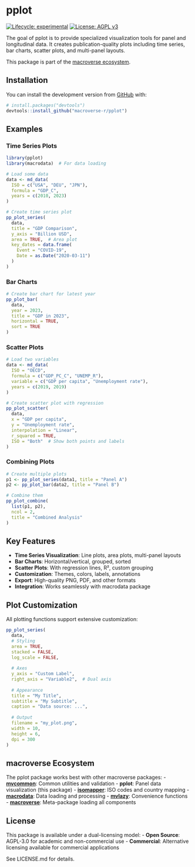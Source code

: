 
<!-- README.md is generated from README.Rmd. Please edit that file -->

# pplot

<!-- badges: start -->

[![Lifecycle:
experimental](https://img.shields.io/badge/lifecycle-experimental-orange.svg)](https://lifecycle.r-lib.org/articles/stages.html#experimental)
[![License: AGPL
v3](https://img.shields.io/badge/License-AGPL%20v3-blue.svg)](https://www.gnu.org/licenses/agpl-3.0)
<!-- badges: end -->

The goal of pplot is to provide specialized visualization tools for
panel and longitudinal data. It creates publication-quality plots
including time series, bar charts, scatter plots, and multi-panel
layouts.

This package is part of the [macroverse
ecosystem](https://github.com/macroverse-r/macroverse).

## Installation

You can install the development version from
[GitHub](https://github.com/) with:

``` r
# install.packages("devtools")
devtools::install_github("macroverse-r/pplot")
```

## Examples

### Time Series Plots

``` r
library(pplot)
library(macrodata)  # For data loading

# Load some data
data <- md_data(
  ISO = c("USA", "DEU", "JPN"),
  formula = "GDP_C",
  years = c(2010, 2023)
)

# Create time series plot
pp_plot_series(
  data,
  title = "GDP Comparison",
  y_axis = "Billion USD",
  area = TRUE,  # Area plot
  key_dates = data.frame(
    Event = "COVID-19",
    Date = as.Date("2020-03-11")
  )
)
```

### Bar Charts

``` r
# Create bar chart for latest year
pp_plot_bar(
  data,
  year = 2023,
  title = "GDP in 2023",
  horizontal = TRUE,
  sort = TRUE
)
```

### Scatter Plots

``` r
# Load two variables
data <- md_data(
  ISO = "OECD",
  formula = c("GDP_PC_C", "UNEMP_R"),
  variable = c("GDP per capita", "Unemployment rate"),
  years = c(2019, 2019)
)

# Create scatter plot with regression
pp_plot_scatter(
  data,
  x = "GDP per capita",
  y = "Unemployment rate",
  interpolation = "Linear",
  r_squared = TRUE,
  ISO = "Both"  # Show both points and labels
)
```

### Combining Plots

``` r
# Create multiple plots
p1 <- pp_plot_series(data1, title = "Panel A")
p2 <- pp_plot_bar(data2, title = "Panel B")

# Combine them
pp_plot_combine(
  list(p1, p2),
  ncol = 2,
  title = "Combined Analysis"
)
```

## Key Features

- **Time Series Visualization**: Line plots, area plots, multi-panel
  layouts
- **Bar Charts**: Horizontal/vertical, grouped, sorted
- **Scatter Plots**: With regression lines, R², custom grouping
- **Customization**: Themes, colors, labels, annotations
- **Export**: High-quality PNG, PDF, and other formats
- **Integration**: Works seamlessly with macrodata package

## Plot Customization

All plotting functions support extensive customization:

``` r
pp_plot_series(
  data,
  # Styling
  area = TRUE,
  stacked = FALSE,
  log_scale = FALSE,
  
  # Axes
  y_axis = "Custom Label",
  right_axis = "Variable2",  # Dual axis
  
  # Appearance
  title = "My Title",
  subtitle = "My Subtitle",
  caption = "Data source: ...",
  
  # Output
  filename = "my_plot.png",
  width = 10,
  height = 6,
  dpi = 300
)
```

## macroverse Ecosystem

The pplot package works best with other macroverse packages: -
**[mvcommon](https://github.com/macroverse-r/mvcommon)**: Common
utilities and validation - **pplot**: Panel data visualization (this
package) - **[isomapper](https://github.com/macroverse-r/isomapper)**:
ISO codes and country mapping -
**[macrodata](https://github.com/macroverse-r/macrodata)**: Data loading
and processing - **[mvlazy](https://github.com/macroverse-r/mvlazy)**:
Convenience functions -
**[macroverse](https://github.com/macroverse-r/macroverse)**:
Meta-package loading all components

## License

This package is available under a dual-licensing model: - **Open
Source**: AGPL-3.0 for academic and non-commercial use - **Commercial**:
Alternative licensing available for commercial applications

See LICENSE.md for details.
